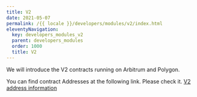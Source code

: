 ```yaml
---
title: V2
date: 2021-05-07
permalink: /{{ locale }}/developers/modules/v2/index.html
eleventyNavigation:
  key: developers_modules_v2
  parent: developers_modules
  order: 1000
  title: V2
---
```


We will introduce the V2 contracts running on Arbitrum and Polygon.

You can find contract Addresses at the following link. Please check it.
[V2 address information](https://github.com/dev-protocol/protocol-v2/wiki)
